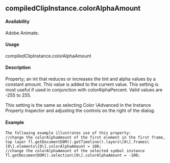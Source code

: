 ## compiledClipInstance.colorAlphaAmount

#### Availability

Adobe Animate.

#### Usage

compiledClipInstance.colorAlphaAmount

#### Description

Property; an int that reduces or increases the tint and alpha values by a constant amount. This value is added to the current value. This setting is most useful if used in conjunction with colorAlphaPercent. Valid values are -255 to 255.
>
This setting is the same as selecting Color \Advanced in the Instance Property Inspector and adjusting the controls on the right of the dialog.

#### Example

```
The following example illustrates use of this property:
//change the colorAlphaAmount of the first element in the first frame, top layer fl.getDocumentDOM().getTimeline().layers\[0\].frames\[0\].elements\[0\].colorAlphaAmount = 100;
//change the colorAlphaAmount of the selected symbol instance fl.getDocumentDOM().selection\[0\].colorAlphaAmount = -100;

```